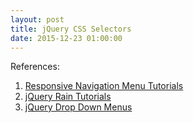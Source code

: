 ```yaml
---
layout: post
title: jQuery CSS Selectors
date: 2015-12-23 01:00:00
---
```


References:

1. [Responsive Navigation Menu Tutorials](http://www.sanwebe.com/2015/06/responsive-navigation-tutorials-demo)
2. [jQuery Rain Tutorials](http://www.jqueryrain.com/example/jquery-menu-example/)
3. [jQuery Drop Down Menus](http://www.jqueryscript.net/tags.php?/Drop%20Down%20Menu/)